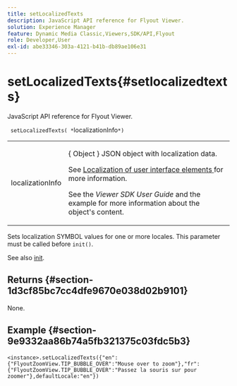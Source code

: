 ```yaml
---
title: setLocalizedTexts
description: JavaScript API reference for Flyout Viewer.
solution: Experience Manager
feature: Dynamic Media Classic,Viewers,SDK/API,Flyout
role: Developer,User
exl-id: abe33346-303a-4121-b41b-db89ae106e31
---
```

# setLocalizedTexts{#setlocalizedtexts}

JavaScript API reference for Flyout Viewer.

 ` setLocalizedTexts( *`localizationInfo`*)`

<table id="table_896DFF34A68A403DB93A6D597461A573"> 
 <tbody> 
  <tr> 
   <td colname="col1"> <p> <span class="codeph"> <span class="varname"> localizationInfo </span> </span> </p> </td> 
   <td colname="col2"> <p> { <span class="codeph"> Object </span>} JSON object with localization data. </p> <p>See <a href="../../../c-html5-s7-aem-asset-viewers/c-html5-flyout-viewer-20-about/c-html5-flyout-viewer-20-localization.md#concept-6c8e58c611934e93ae3f211f46e15c27" format="dita" scope="local"> Localization of user interface elements </a> for more information. </p> <p>See the <i>Viewer SDK User Guide</i> and the example for more information about the object's content. </p> </td> 
  </tr> 
 </tbody> 
</table>

Sets localization SYMBOL values for one or more locales. This parameter must be called before `init()`.

See also [init](../../../c-html5-s7-aem-asset-viewers/c-html5-video-reference/c-html5-video-viewer-20-javascriptapiref/r-html5-video-viewer-20-javascriptapiref-init.md#reference-3b570ba8b35045d6b30fb178c21a66c6).

## Returns {#section-1d3cf85bc7cc4dfe9670e038d02b9101}

None.

## Example {#section-9e9332aa86b74a5fb321375c03fdc5b3}

```
<instance>.setLocalizedTexts({"en":{"FlyoutZoomView.TIP_BUBBLE_OVER":"Mouse over to zoom"},"fr":{"FlyoutZoomView.TIP_BUBBLE_OVER":"Passez la souris sur pour zoomer"},defaultLocale:"en"})
```
